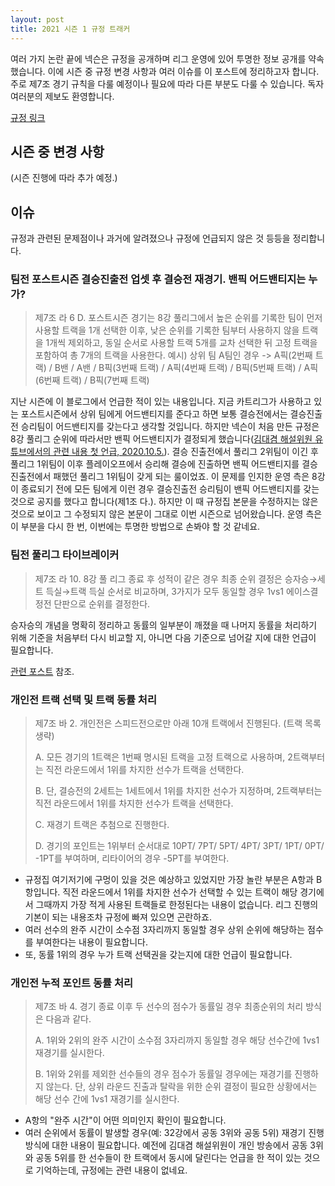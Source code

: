 ```yaml
---
layout: post
title: 2021 시즌 1 규정 트래커
---
```

여러 가지 논란 끝에 넥슨은 규정을 공개하며 리그 운영에 있어 투명한 정보 공개를 약속했습니다.
이에 시즌 중 규정 변경 사항과 여러 이슈를 이 포스트에 정리하고자 합니다. 주로 제7조 경기 규칙을 다룰 예정이나 필요에 따라 다른 부분도 다룰 수 있습니다.
독자 여러분의 제보도 환영합니다.

[규정 링크](https://drive.google.com/file/d/19g9LzjhLCHP9WBJ5DBoq0emRZQCdAPFG/view)

## 시즌 중 변경 사항
(시즌 진행에 따라 추가 예정.)

## 이슈
규정과 관련된 문제점이나 과거에 알려졌으나 규정에 언급되지 않은 것 등등을 정리합니다.

### 팀전 포스트시즌 결승진출전 업셋 후 결승전 재경기. 밴픽 어드밴티지는 누가?

> 제7조 라 6 D. 포스트시즌 경기는 8강 풀리그에서 높은 순위를 기록한 팀이 먼저 사용할 트랙을 1개 선택한 이후, 낮은 순위를 기록한 팀부터 사용하지 않을 트랙을 1개씩 제외하고, 동일 순서로 사용할
트랙 5개를 교차 선택한 뒤 고정 트랙을 포함하여 총 7개의 트랙을 사용한다.
예시) 상위 팀 A팀인 경우 -> A픽(2번째 트랙) / B밴 / A밴 / B픽(3번째 트랙) / A픽(4번째 트랙) / B픽(5번째 트랙) / A픽(6번째 트랙) / B픽(7번째 트랙)

지난 시즌에 이 블로그에서 언급한 적이 있는 내용입니다. 
지금 카트리그가 사용하고 있는 포스트시즌에서 상위 팀에게 어드밴티지를 준다고 하면 보통 결승전에서는 결승진출전 승리팀이 어드밴티지를 갖는다고 생각할 것입니다.
하지만 넥슨이 처음 만든 규정은 8강 풀리그 순위에 따라서만 밴픽 어드밴티지가 결정되게 했습니다([김대겸 해설위원 유튜브에서의 관련 내용 첫 언급, 2020.10.5.](https://youtu.be/Df3vo0ENzYk?t=186)).
결승 진출전에서 풀리그 2위팀이 이긴 후 풀리그 1위팀이 이후 플레이오프에서 승리해 결승에 진출하면 밴픽 어드밴티지를 결승진출전에서 패했던 풀리그 1위팀이 갖게 되는 룰이었죠. 
이 문제를 인지한 운영 측은 8강이 종료되기 전에 모든 팀에게 이런 경우 결승진출전 승리팀이 밴픽 어드밴티지를 갖는 것으로 공지를 했다고 합니다(제1조 다.).
하지만 이 때 규정집 본문을 수정하지는 않은 것으로 보이고 그 수정되지 않은 본문이 그대로 이번 시즌으로 넘어왔습니다. 
운영 측은 이 부분을 다시 한 번, 이번에는 투명한 방법으로 손봐야 할 것 같네요.

### 팀전 풀리그 타이브레이커

> 제7조 라 10. 8강 풀 리그 종료 후 성적이 같은 경우 최종 순위 결정은 승자승→세트 득실→트랙 득실 순서로 비교하며, 3가지가 모두 동일할 경우 1vs1 에이스결정전 단판으로 순위를 결정한다.


승자승의 개념을 명확히 정리하고 동률의 일부분이 깨졌을 때 나머지 동률을 처리하기 위해 기준을 처음부터 다시 비교할 지, 아니면 다음 기준으로 넘어갈 지에 대한 언급이 필요합니다. 

[관련 포스트](../tiebreakers-2) 참조.


### 개인전 트랙 선택 및 트랙 동률 처리

> 제7조 바 2. 개인전은 스피드전으로만 아래 10개 트랙에서 진행된다.
> (트랙 목록 생략)
>
> A. 모든 경기의 1트랙은 1번째 명시된 트랙을 고정 트랙으로 사용하며, 2트랙부터는 직전 라운드에서 1위를 차지한 선수가 트랙을 선택한다.
> 
> B. 단, 결승전의 2세트는 1세트에서 1위를 차지한 선수가 지정하며, 2트랙부터는 직전 라운드에서 1위를 차지한 선수가 트랙을 선택한다.
> 
> C. 재경기 트랙은 추첨으로 진행한다.
> 
> D. 경기의 포인트는 1위부터 순서대로 10PT/ 7PT/ 5PT/ 4PT/ 3PT/ 1PT/ 0PT/ -1PT를 부여하며, 리타이어의 경우 -5PT를 부여한다.

- 규정집 여기저기에 구멍이 있을 것은 예상하고 있었지만 가장 놀란 부분은 A항과 B항입니다. 
직전 라운드에서 1위를 차지한 선수가 선택할 수 있는 트랙이 해당 경기에서 그때까지 가장 적게 사용된 트랙들로 한정된다는 내용이 없습니다.
리그 진행의 기본이 되는 내용조차 규정에 빠져 있으면 곤란하죠. 
- 여러 선수의 완주 시간이 소수점 3자리까지 동일할 경우 상위 순위에 해당하는 점수를 부여한다는 내용이 필요합니다. 
- 또, 동률 1위의 경우 누가 트랙 선택권을 갖는지에 대한 언급이 필요합니다.

### 개인전 누적 포인트 동률 처리

> 제7조 바 4. 경기 종료 이후 두 선수의 점수가 동률일 경우 최종순위의 처리 방식은 다음과 같다.
> 
> A. 1위와 2위의 완주 시간이 소수점 3자리까지 동일할 경우 해당 선수간에 1vs1 재경기를 실시한다.
> 
> B. 1위와 2위를 제외한 선수들의 경우 점수가 동률일 경우에는 재경기를 진행하지 않는다. 단, 상위 라운드 진출과 탈락을 위한 순위 결정이 필요한 상황에서는 해당 선수 간에 1vs1 재경기를 실시한다.

- A항의 "완주 시간"이 어떤 의미인지 확인이 필요합니다. 
- 여러 순위에서 동률이 발생할 경우(예: 32강에서 공동 3위와 공동 5위) 재경기 진행 방식에 대한 내용이 필요합니다. 
예전에 김대겸 해설위원이 개인 방송에서 공동 3위와 공동 5위를 한 선수들이 한 트랙에서 동시에 달린다는 언급을 한 적이 있는 것으로 기억하는데, 규정에는 관련 내용이 없네요.
